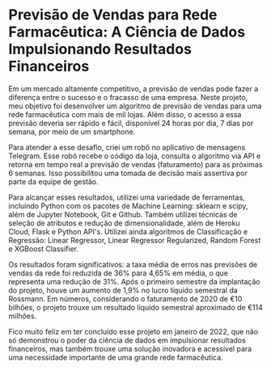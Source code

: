 # Previsão de Vendas para Rede Farmacêutica: A Ciência de Dados Impulsionando Resultados Financeiros

Em um mercado altamente competitivo, a previsão de vendas pode fazer a diferença entre o sucesso e o fracasso de uma empresa. Neste projeto, meu objetivo foi desenvolver um algoritmo de previsão de vendas para uma rede farmacêutica com mais de mil lojas. Além disso, o acesso a essa previsão deveria ser rápido e fácil, disponível 24 horas por dia, 7 dias por semana, por meio de um smartphone.

Para atender a esse desafio, criei um robô no aplicativo de mensagens Telegram. Esse robô recebe o código da loja, consulta o algoritmo via API e retorna em tempo real a previsão de vendas (faturamento) para as próximas 6 semanas. Isso possibilitou uma tomada de decisão mais assertiva por parte da equipe de gestão.

Para alcançar esses resultados, utilizei uma variedade de ferramentas, incluindo Python com os pacotes de Machine Learning: sklearn e scipy, além de Jupyter Notebook, Git e Github. Também utilizei técnicas de seleção de atributos e redução de dimensionalidade, além de Heroku Cloud, Flask e Python API's. Utilizei ainda algoritmos de Classificação e Regressão: Linear Regressor, Linear Regressor Regularized, Random Forest e XGBoost Classifier.

Os resultados foram significativos: a taxa média de erros nas previsões de vendas da rede foi reduzida de 36% para 4,65% em média, o que representa uma redução de 31%. Após o primeiro semestre da implantação do projeto, houve um aumento de 1,9% no lucro líquido semestral da Rossmann. Em números, considerando o faturamento de 2020 de €10 bilhões, o projeto trouxe um resultado líquido semestral aproximado de €114 milhões.

Fico muito feliz em ter concluído esse projeto em janeiro de 2022, que não só demonstrou o poder da ciência de dados em impulsionar resultados financeiros, mas também trouxe uma solução inovadora e acessível para uma necessidade importante de uma grande rede farmacêutica.
